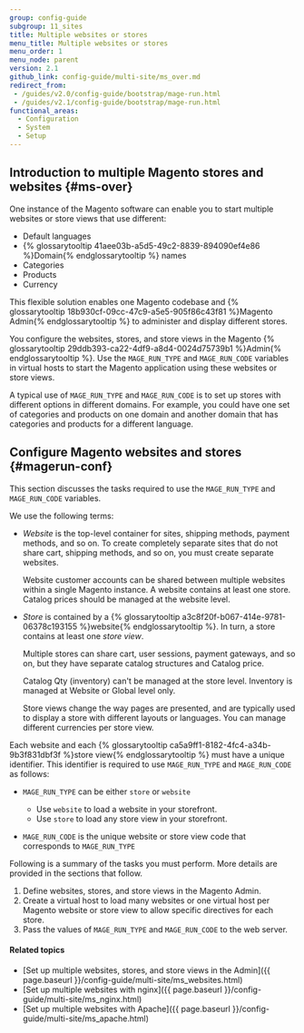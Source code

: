 ```yaml
---
group: config-guide
subgroup: 11_sites
title: Multiple websites or stores
menu_title: Multiple websites or stores
menu_order: 1
menu_node: parent
version: 2.1
github_link: config-guide/multi-site/ms_over.md
redirect_from:
 - /guides/v2.0/config-guide/bootstrap/mage-run.html
 - /guides/v2.1/config-guide/bootstrap/mage-run.html
functional_areas:
  - Configuration
  - System
  - Setup
---
```


## Introduction to multiple Magento stores and websites {#ms-over}

One instance of the Magento software can enable you to start multiple websites or store views that use different:

*   Default languages
*   {% glossarytooltip 41aee03b-a5d5-49c2-8839-894090ef4e86 %}Domain{% endglossarytooltip %} names
*   Categories
*   Products
*   Currency

This flexible solution enables one Magento codebase and {% glossarytooltip 18b930cf-09cc-47c9-a5e5-905f86c43f81 %}Magento Admin{% endglossarytooltip %} to administer and display different stores.

You configure the websites, stores, and store views in the Magento {% glossarytooltip 29ddb393-ca22-4df9-a8d4-0024d75739b1 %}Admin{% endglossarytooltip %}. Use the `MAGE_RUN_TYPE` and `MAGE_RUN_CODE` variables in virtual hosts to start the Magento application using these websites or store views. 

A typical use of `MAGE_RUN_TYPE` and `MAGE_RUN_CODE` is to set up stores with different options in different domains. For example, you could have one set of categories and products on one domain and another domain that has categories and products for a different language.

## Configure Magento websites and stores {#magerun-conf}

This section discusses the tasks required to use the `MAGE_RUN_TYPE` and `MAGE_RUN_CODE` variables. 

We use the following terms:

* *Website* is the top-level container for sites, shipping methods, payment methods, and so on. To create completely separate sites that do not share cart, shipping methods, and so on,  you must create separate websites.

  Website customer accounts can be shared between multiple websites within a single Magento instance. A website contains at least one store. Catalog prices should be managed at the website level.

* *Store* is contained by a {% glossarytooltip a3c8f20f-b067-414e-9781-06378c193155 %}website{% endglossarytooltip %}. In turn, a store contains at least one *store view*. 

  Multiple stores can share cart, user sessions, payment gateways, and so on, but they have separate catalog structures and Catalog price.

  Catalog Qty (inventory) can't be managed at the store level. Inventory is managed at Website or Global level only.

  Store views change the way pages are presented, and are typically used to display a store with different layouts or languages. You can manage different currencies per store view.

Each website and each {% glossarytooltip ca5a9ff1-8182-4fc4-a34b-9b3f831dbf3f %}store view{% endglossarytooltip %} must have a unique identifier. This identifier is required to use `MAGE_RUN_TYPE` and `MAGE_RUN_CODE` as follows:

* `MAGE_RUN_TYPE` can be either `store` or `website`

  * Use `website` to load a website in your storefront.
  * Use `store` to load any store view in your storefront.

* `MAGE_RUN_CODE` is the unique website or store view code that corresponds to `MAGE_RUN_TYPE`

Following is a summary of the tasks you must perform. More details are provided in the sections that follow.

1.  Define websites, stores, and store views in the Magento Admin.
2.  Create a virtual host to load many websites or one virtual host per Magento website or store view to allow specific directives for each store.
3.  Pass the values of `MAGE_RUN_TYPE` and `MAGE_RUN_CODE` to the web server.

#### Related topics

* [Set up multiple websites, stores, and store views in the Admin]({{ page.baseurl }}/config-guide/multi-site/ms_websites.html)
* [Set up multiple websites with nginx]({{ page.baseurl }}/config-guide/multi-site/ms_nginx.html)
* [Set up multiple websites with Apache]({{ page.baseurl }}/config-guide/multi-site/ms_apache.html)
